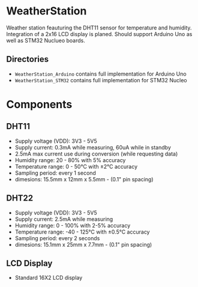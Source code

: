 # WeatherStation
Weather station feauturing the DHT11 sensor for temperature and humidity. Integration of a 2x16 LCD display is planed. Should support Arduino Uno as well as STM32 Nuclueo boards.


## Directories
* `WeatherStation_Arduino` contains full implementation for Arduino Uno
* `WeatherStation_STM32` contains full implementation for STM32 Nucleo


# Components

## DHT11

* Supply voltage (VDD): 3V3 - 5V5
* Supply current: 0.3mA while measuring, 60uA while in standby
* 2.5mA max current use during conversion (while requesting data)
* Humidity range: 20 - 80% with 5% accuracy
* Temperature range: 0 - 50°C with ±2°C accuracy
* Sampling period: every 1 second
* dimesions: 15.5mm x 12mm x 5.5mm - (0.1" pin spacing)



## DHT22

* Supply voltage (VDD): 3V3 - 5V5
* Supply current: 2.5mA while measuring
* Humidity range: 0 - 100% with 2-5% accuracy
* Temperature range: -40 - 125°C with ±0.5°C accuracy
* Sampling period: every 2 seconds
* dimesions: 15.1mm x 25mm x 7.7mm - (0.1" pin spacing)



## LCD Display
* Standard 16X2 LCD display
